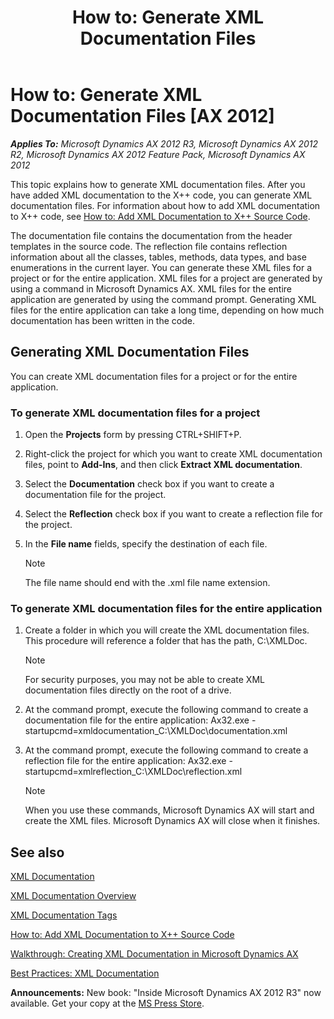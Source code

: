 ﻿---
title: 'How to: Generate XML Documentation Files'
TOCTitle: 'How to: Generate XML Documentation Files'
ms:assetid: fd623aab-45c0-4a96-afc3-8c7f05f8b2dd
ms:mtpsurl: https://msdn.microsoft.com/en-us/library/Cc654944(v=AX.60)
ms:contentKeyID: 35254209
ms.date: 05/18/2015
mtps_version: v=AX.60
f1_keywords:
- Classes.SysXmlDocumentationCreateFile
---

# How to: Generate XML Documentation Files [AX 2012]


_**Applies To:** Microsoft Dynamics AX 2012 R3, Microsoft Dynamics AX 2012 R2, Microsoft Dynamics AX 2012 Feature Pack, Microsoft Dynamics AX 2012_

This topic explains how to generate XML documentation files. After you have added XML documentation to the X++ code, you can generate XML documentation files. For information about how to add XML documentation to X++ code, see [How to: Add XML Documentation to X++ Source Code](how-to-add-xml-documentation-to-x-source-code.md).

The documentation file contains the documentation from the header templates in the source code. The reflection file contains reflection information about all the classes, tables, methods, data types, and base enumerations in the current layer. You can generate these XML files for a project or for the entire application. XML files for a project are generated by using a command in Microsoft Dynamics AX. XML files for the entire application are generated by using the command prompt. Generating XML files for the entire application can take a long time, depending on how much documentation has been written in the code.

## Generating XML Documentation Files

You can create XML documentation files for a project or for the entire application.

### To generate XML documentation files for a project

1.  Open the **Projects** form by pressing CTRL+SHIFT+P.

2.  Right-click the project for which you want to create XML documentation files, point to **Add-Ins**, and then click **Extract XML documentation**.

3.  Select the **Documentation** check box if you want to create a documentation file for the project.

4.  Select the **Reflection** check box if you want to create a reflection file for the project.

5.  In the **File name** fields, specify the destination of each file.
    

    > [!NOTE]
    > <P>The file name should end with the .xml file name extension.</P>



### To generate XML documentation files for the entire application

1.  Create a folder in which you will create the XML documentation files. This procedure will reference a folder that has the path, C:\\XMLDoc.
    

    > [!NOTE]
    > <P>For security purposes, you may not be able to create XML documentation files directly on the root of a drive.</P>



2.  At the command prompt, execute the following command to create a documentation file for the entire application: Ax32.exe -startupcmd=xmldocumentation\_C:\\XMLDoc\\documentation.xml

3.  At the command prompt, execute the following command to create a reflection file for the entire application: Ax32.exe -startupcmd=xmlreflection\_C:\\XMLDoc\\reflection.xml
    

    > [!NOTE]
    > <P>When you use these commands, Microsoft Dynamics AX will start and create the XML files. Microsoft Dynamics AX will close when it finishes.</P>



## See also

[XML Documentation](xml-documentation.md)

[XML Documentation Overview](xml-documentation-overview.md)

[XML Documentation Tags](xml-documentation-tags.md)

[How to: Add XML Documentation to X++ Source Code](how-to-add-xml-documentation-to-x-source-code.md)

[Walkthrough: Creating XML Documentation in Microsoft Dynamics AX](walkthrough-creating-xml-documentation-in-microsoft-dynamics-ax.md)

[Best Practices: XML Documentation](best-practices-xml-documentation.md)

  
**Announcements:** New book: "Inside Microsoft Dynamics AX 2012 R3" now available. Get your copy at the [MS Press Store](https://www.microsoftpressstore.com/store/inside-microsoft-dynamics-ax-2012-r3-9780735685109).

